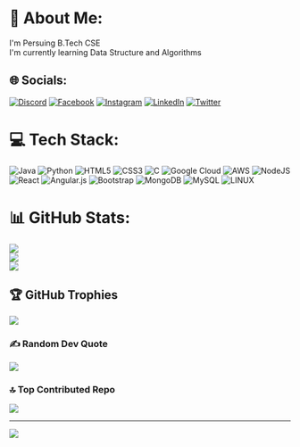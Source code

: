 # 💫 About Me:
I'm Persuing B.Tech CSE<br>I'm currently learning Data Structure and Algorithms<br> 


## 🌐 Socials:
[![Discord](https://img.shields.io/badge/Discord-%237289DA.svg?logo=discord&logoColor=white)](https://discord.gg/https://discord.gg/hj3WTwVD) [![Facebook](https://img.shields.io/badge/Facebook-%231877F2.svg?logo=Facebook&logoColor=white)](https://facebook.com/sayan.ghorui.5492) [![Instagram](https://img.shields.io/badge/Instagram-%23E4405F.svg?logo=Instagram&logoColor=white)](https://instagram.com/sayan_31_) [![LinkedIn](https://img.shields.io/badge/LinkedIn-%230077B5.svg?logo=linkedin&logoColor=white)](https://linkedin.com/in/sayan-ghorui-499a35238) [![Twitter](https://img.shields.io/badge/Twitter-%231DA1F2.svg?logo=Twitter&logoColor=white)](https://twitter.com/SayanGhorui209) 

# 💻 Tech Stack:
![Java](https://img.shields.io/badge/java-%23ED8B00.svg?style=flat-square&logo=java&logoColor=white) ![Python](https://img.shields.io/badge/python-3670A0?style=flat-square&logo=python&logoColor=ffdd54) ![HTML5](https://img.shields.io/badge/html5-%23E34F26.svg?style=flat-square&logo=html5&logoColor=white) ![CSS3](https://img.shields.io/badge/css3-%231572B6.svg?style=flat-square&logo=css3&logoColor=white) ![C](https://img.shields.io/badge/c-%2300599C.svg?style=flat-square&logo=c&logoColor=white) ![Google Cloud](https://img.shields.io/badge/Google%20Cloud-%234285F4.svg?style=flat-square&logo=google-cloud&logoColor=white) ![AWS](https://img.shields.io/badge/AWS-%23FF9900.svg?style=flat-square&logo=amazon-aws&logoColor=white) ![NodeJS](https://img.shields.io/badge/node.js-6DA55F?style=flat-square&logo=node.js&logoColor=white) ![React](https://img.shields.io/badge/react-%2320232a.svg?style=flat-square&logo=react&logoColor=%2361DAFB) ![Angular.js](https://img.shields.io/badge/angular.js-%23E23237.svg?style=flat-square&logo=angularjs&logoColor=white) ![Bootstrap](https://img.shields.io/badge/bootstrap-%23563D7C.svg?style=flat-square&logo=bootstrap&logoColor=white) ![MongoDB](https://img.shields.io/badge/MongoDB-%234ea94b.svg?style=flat-square&logo=mongodb&logoColor=white) ![MySQL](https://img.shields.io/badge/mysql-%2300f.svg?style=flat-square&logo=mysql&logoColor=white) ![LINUX](https://img.shields.io/badge/Linux-FCC624?style=flat-square&logo=linux&logoColor=black)
# 📊 GitHub Stats:
![](https://github-readme-stats.vercel.app/api?username=Sayan209191&theme=blue-green&hide_border=false&include_all_commits=false&count_private=false)<br/>
![](https://github-readme-streak-stats.herokuapp.com/?user=Sayan209191&theme=blue-green&hide_border=false)<br/>
![](https://github-readme-stats.vercel.app/api/top-langs/?username=Sayan209191&theme=blue-green&hide_border=false&include_all_commits=false&count_private=false&layout=compact)

## 🏆 GitHub Trophies
![](https://github-profile-trophy.vercel.app/?username=Sayan209191&theme=onestar&no-frame=false&no-bg=true&margin-w=4)

### ✍️ Random Dev Quote
![](https://quotes-github-readme.vercel.app/api?type=horizontal&theme=radical)

### 🔝 Top Contributed Repo
![](https://github-contributor-stats.vercel.app/api?username=Sayan209191&limit=5&theme=discord&combine_all_yearly_contributions=true)

---
[![](https://visitcount.itsvg.in/api?id=Sayan209191&icon=2&color=1)](https://visitcount.itsvg.in)

<!-- Proudly created with GPRM ( https://gprm.itsvg.in ) -->
